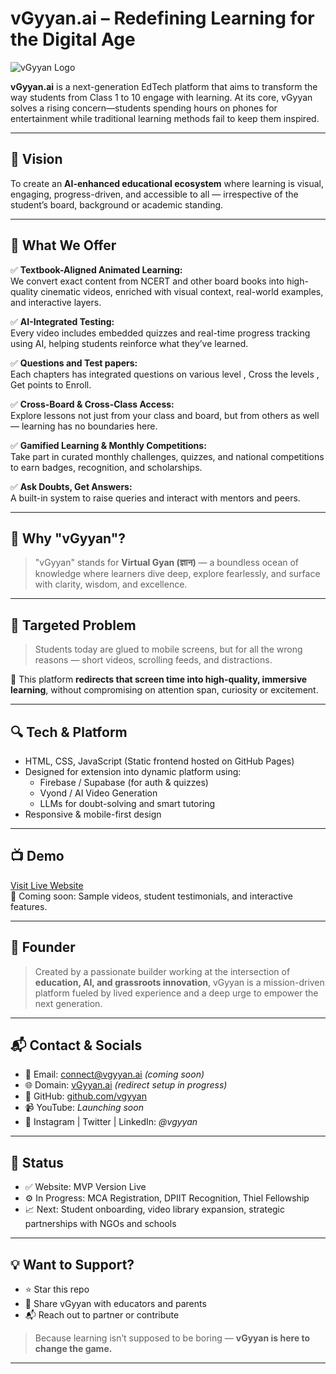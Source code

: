 # vGyyan.ai – Redefining Learning for the Digital Age

![vGyyan Logo](logo-placeholder.png)

**vGyyan.ai** is a next-generation EdTech platform that aims to transform the way students from Class 1 to 10 engage with learning. At its core, vGyyan solves a rising concern—students spending hours on phones for entertainment while traditional learning methods fail to keep them inspired.

---

## 🚀 Vision

To create an **AI-enhanced educational ecosystem** where learning is visual, engaging, progress-driven, and accessible to all — irrespective of the student’s board, background or academic standing.

---

## 🎯 What We Offer

✅ **Textbook-Aligned Animated Learning:**  
We convert exact content from NCERT and other board books into high-quality cinematic videos, enriched with visual context, real-world examples, and interactive layers.

✅ **AI-Integrated Testing:**  
Every video includes embedded quizzes and real-time progress tracking using AI, helping students reinforce what they’ve learned.

✅ **Questions and Test papers:**  
Each chapters has integrated questions on various level , Cross the levels , Get points to Enroll.

✅ **Cross-Board & Cross-Class Access:**  
Explore lessons not just from your class and board, but from others as well — learning has no boundaries here.

✅ **Gamified Learning & Monthly Competitions:**  
Take part in curated monthly challenges, quizzes, and national competitions to earn badges, recognition, and scholarships.

✅ **Ask Doubts, Get Answers:**  
A built-in system to raise queries and interact with mentors and peers.

---

## 🌊 Why "vGyyan"?

> "vGyyan" stands for **Virtual Gyan (ज्ञान)** — a boundless ocean of knowledge where learners dive deep, explore fearlessly, and surface with clarity, wisdom, and excellence.

---

## 🧠 Targeted Problem

> Students today are glued to mobile screens, but for all the wrong reasons — short videos, scrolling feeds, and distractions.

📌 This platform **redirects that screen time into high-quality, immersive learning**, without compromising on attention span, curiosity or excitement.

---

## 🔍 Tech & Platform

- HTML, CSS, JavaScript (Static frontend hosted on GitHub Pages)
- Designed for extension into dynamic platform using:
  - Firebase / Supabase (for auth & quizzes)
  - Vyond / AI Video Generation
  - LLMs for doubt-solving and smart tutoring
- Responsive & mobile-first design

---

## 📺 Demo

[Visit Live Website](https://your-username.github.io/vgyyan-site/)  
🧪 Coming soon: Sample videos, student testimonials, and interactive features.

---

## 👤 Founder

> Created by a passionate builder working at the intersection of **education, AI, and grassroots innovation**, vGyyan is a mission-driven platform fueled by lived experience and a deep urge to empower the next generation.

---

## 📬 Contact & Socials

- 📧 Email: connect@vgyyan.ai *(coming soon)*
- 🌐 Domain: [vGyyan.ai](https://vgyyan.ai) *(redirect setup in progress)*
- 🧠 GitHub: [github.com/vgyyan](https://github.com/vgyyan)
- 📹 YouTube: *Launching soon*
- 📸 Instagram | Twitter | LinkedIn: *@vgyyan*

---

## 📌 Status

- ✅ Website: MVP Version Live
- ⚙️ In Progress: MCA Registration, DPIIT Recognition, Thiel Fellowship
- 📈 Next: Student onboarding, video library expansion, strategic partnerships with NGOs and schools

---

## 💡 Want to Support?

- ⭐ Star this repo
- 📢 Share vGyyan with educators and parents
- 📬 Reach out to partner or contribute

> Because learning isn’t supposed to be boring — **vGyyan is here to change the game.**

---
